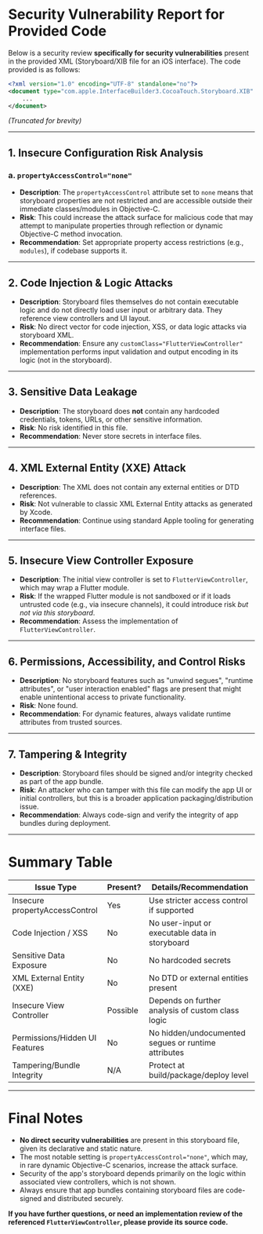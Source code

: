# Security Vulnerability Report for Provided Code

Below is a security review **specifically for security vulnerabilities** present in the provided XML (Storyboard/XIB file for an iOS interface). The code provided is as follows:

```xml
<?xml version="1.0" encoding="UTF-8" standalone="no"?>
<document type="com.apple.InterfaceBuilder3.CocoaTouch.Storyboard.XIB" version="3.0" toolsVersion="10117" systemVersion="15F34" targetRuntime="iOS.CocoaTouch" propertyAccessControl="none" useAutolayout="YES" useTraitCollections="YES" initialViewController="BYZ-38-t0r">
    ...
</document>
```
*(Truncated for brevity)*

---

## 1. Insecure Configuration Risk Analysis

### a. `propertyAccessControl="none"`
- **Description**: The `propertyAccessControl` attribute set to `none` means that storyboard properties are not restricted and are accessible outside their immediate classes/modules in Objective-C.
- **Risk**: This could increase the attack surface for malicious code that may attempt to manipulate properties through reflection or dynamic Objective-C method invocation.
- **Recommendation**: Set appropriate property access restrictions (e.g., `modules`), if codebase supports it.

---

## 2. Code Injection & Logic Attacks

- **Description**: Storyboard files themselves do not contain executable logic and do not directly load user input or arbitrary data. They reference view controllers and UI layout.
- **Risk**: No direct vector for code injection, XSS, or data logic attacks via storyboard XML.
- **Recommendation**: Ensure any `customClass="FlutterViewController"` implementation performs input validation and output encoding in its logic (not in the storyboard).

---

## 3. Sensitive Data Leakage

- **Description**: The storyboard does **not** contain any hardcoded credentials, tokens, URLs, or other sensitive information.
- **Risk**: No risk identified in this file.
- **Recommendation**: Never store secrets in interface files.

---

## 4. XML External Entity (XXE) Attack

- **Description**: The XML does not contain any external entities or DTD references.
- **Risk**: Not vulnerable to classic XML External Entity attacks as generated by Xcode.
- **Recommendation**: Continue using standard Apple tooling for generating interface files.

---

## 5. Insecure View Controller Exposure

- **Description**: The initial view controller is set to `FlutterViewController`, which may wrap a Flutter module.
- **Risk**: If the wrapped Flutter module is not sandboxed or if it loads untrusted code (e.g., via insecure channels), it could introduce risk *but not via this storyboard*.
- **Recommendation**: Assess the implementation of `FlutterViewController`.

---

## 6. Permissions, Accessibility, and Control Risks

- **Description**: No storyboard features such as "unwind segues", "runtime attributes", or "user interaction enabled" flags are present that might enable unintentional access to private functionality.
- **Risk**: None found.
- **Recommendation**: For dynamic features, always validate runtime attributes from trusted sources.

---

## 7. Tampering & Integrity

- **Description**: Storyboard files should be signed and/or integrity checked as part of the app bundle.
- **Risk**: An attacker who can tamper with this file can modify the app UI or initial controllers, but this is a broader application packaging/distribution issue.
- **Recommendation**: Always code-sign and verify the integrity of app bundles during deployment.

---

# Summary Table

| Issue Type                      | Present? | Details/Recommendation                                                        |
|----------------------------------|----------|-------------------------------------------------------------------------------|
| Insecure propertyAccessControl   | Yes      | Use stricter access control if supported                                      |
| Code Injection / XSS            | No       | No user-input or executable data in storyboard                                |
| Sensitive Data Exposure          | No       | No hardcoded secrets                                                         |
| XML External Entity (XXE)        | No       | No DTD or external entities present                                          |
| Insecure View Controller         | Possible | Depends on further analysis of custom class logic                            |
| Permissions/Hidden UI Features   | No       | No hidden/undocumented segues or runtime attributes                          |
| Tampering/Bundle Integrity       | N/A      | Protect at build/package/deploy level                                        |

---

# Final Notes

- **No direct security vulnerabilities** are present in this storyboard file, given its declarative and static nature.
- The most notable setting is `propertyAccessControl="none"`, which may, in rare dynamic Objective-C scenarios, increase the attack surface.
- Security of the app's storyboard depends primarily on the logic within associated view controllers, which is not shown.
- Always ensure that app bundles containing storyboard files are code-signed and distributed securely.

**If you have further questions, or need an implementation review of the referenced `FlutterViewController`, please provide its source code.**